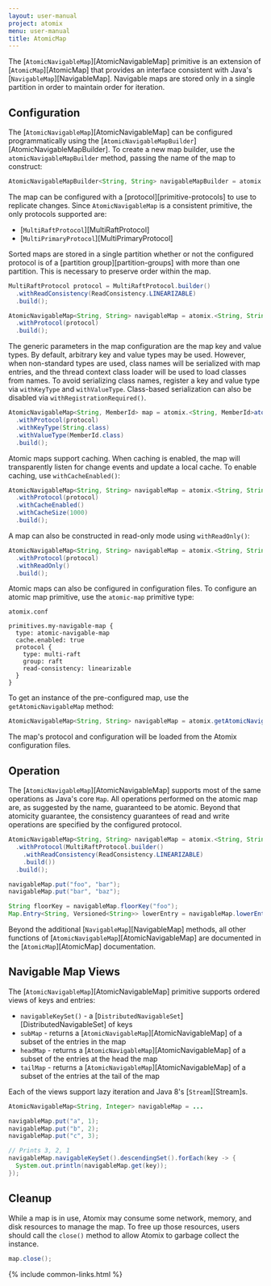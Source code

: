 ```yaml
---
layout: user-manual
project: atomix
menu: user-manual
title: AtomicMap
---
```


The [`AtomicNavigableMap`][AtomicNavigableMap] primitive is an extension of [`AtomicMap`][AtomicMap] that provides an interface consistent with Java's [`NavigableMap`][NavigableMap]. Navigable maps are stored only in a single partition in order to maintain order for iteration.

## Configuration

The [`AtomicNavigableMap`][AtomicNavigableMap] can be configured programmatically using the [`AtomicNavigableMapBuilder`][AtomicNavigableMapBuilder]. To create a new map builder, use the `atomicNavigableMapBuilder` method, passing the name of the map to construct:

```java
AtomicNavigableMapBuilder<String, String> navigableMapBuilder = atomix.<String, String>atomicNavigableMapBuilder("my-navigable-map");
```

The map can be configured with a [protocol][primitive-protocols] to use to replicate changes. Since `AtomicNavigableMap` is a consistent primitive, the only protocols supported are:
* [`MultiRaftProtocol`][MultiRaftProtocol]
* [`MultiPrimaryProtocol`][MultiPrimaryProtocol]

Sorted maps are stored in a single partition whether or not the configured protocol is of a [partition group][partition-groups] with more than one partition. This is necessary to preserve order within the map.

```java
MultiRaftProtocol protocol = MultiRaftProtocol.builder()
  .withReadConsistency(ReadConsistency.LINEARIZABLE)
  .build();

AtomicNavigableMap<String, String> navigableMap = atomix.<String, String>atomicNavigableMapBuilder("my-navigable-map")
  .withProtocol(protocol)
  .build();
```

The generic parameters in the map configuration are the map key and value types. By default, arbitrary key and value types may be used. However, when non-standard types are used, class names will be serialized with map entries, and the thread context class loader will be used to load classes from names. To avoid serializing class names, register a key and value type via `withKeyType` and `withValueType`. Class-based serialization can also be disabled via `withRegistrationRequired()`.

```java
AtomicNavigableMap<String, MemberId> map = atomix.<String, MemberId>atomicNavigableMapBuilder("my-navigable-map")
  .withProtocol(protocol)
  .withKeyType(String.class)
  .withValueType(MemberId.class)
  .build();
```

Atomic maps support caching. When caching is enabled, the map will transparently listen for change events and update a local cache. To enable caching, use `withCacheEnabled()`:

```java
AtomicNavigableMap<String, String> navigableMap = atomix.<String, String>atomicNavigableMapBuilder("my-navigable-map")
  .withProtocol(protocol)
  .withCacheEnabled()
  .withCacheSize(1000)
  .build();
```

A map can also be constructed in read-only mode using `withReadOnly()`:

```java
AtomicNavigableMap<String, String> navigableMap = atomix.<String, String>atomicNavigableMapBuilder("my-navigable-map")
  .withProtocol(protocol)
  .withReadOnly()
  .build();
```

Atomic maps can also be configured in configuration files. To configure an atomic map primitive, use the `atomic-map` primitive type:

`atomix.conf`

```hocon
primitives.my-navigable-map {
  type: atomic-navigable-map
  cache.enabled: true
  protocol {
    type: multi-raft
    group: raft
    read-consistency: linearizable
  }
}
```

To get an instance of the pre-configured map, use the `getAtomicNavigableMap` method:

```java
AtomicNavigableMap<String, String> navigableMap = atomix.getAtomicNavigableMap("my-navigable-map");
```

The map's protocol and configuration will be loaded from the Atomix configuration files.

## Operation

The [`AtomicNavigableMap`][AtomicNavigableMap] supports most of the same operations as Java's core `Map`. All operations performed on the atomic map are, as suggested by the name, guaranteed to be atomic. Beyond that atomicity guarantee, the consistency guarantees of read and write operations are specified by the configured protocol.

```java
AtomicNavigableMap<String, String> navigableMap = atomix.<String, String>atomicNavigableMapBuilder("my-navigable-map")
  .withProtocol(MultiRaftProtocol.builder()
    .withReadConsistency(ReadConsistency.LINEARIZABLE)
    .build())
  .build();

navigableMap.put("foo", "bar");
navigableMap.put("bar", "baz");

String floorKey = navigableMap.floorKey("foo");
Map.Entry<String, Versioned<String>> lowerEntry = navigableMap.lowerEntry("foo");
```

Beyond the additional [`NavigableMap`][NavigableMap] methods, all other functions of [`AtomicNavigableMap`][AtomicNavigableMap] are documented in the [`AtomicMap`][AtomicMap] documentation.

## Navigable Map Views

The [`AtomicNavigableMap`][AtomicNavigableMap] primitive supports ordered views of keys and entries:
* `navigableKeySet()` - a [`DistributedNavigableSet`][DistributedNavigableSet] of keys
* `subMap` - returns a [`AtomicNavigableMap`][AtomicNavigableMap] of a subset of the entries in the map
* `headMap` - returns a [`AtomicNavigableMap`][AtomicNavigableMap] of a subset of the entries at the head the map
* `tailMap` - returns a [`AtomicNavigableMap`][AtomicNavigableMap] of a subset of the entries at the tail of the map

Each of the views support lazy iteration and Java 8's [`Stream`][Stream]s.

```java
AtomicNavigableMap<String, Integer> navigableMap = ...

navigableMap.put("a", 1);
navigableMap.put("b", 2);
navigableMap.put("c", 3);

// Prints 3, 2, 1
navigableMap.navigableKeySet().descendingSet().forEach(key -> {
  System.out.println(navigableMap.get(key));
});
```

## Cleanup

While a map is in use, Atomix may consume some network, memory, and disk resources to manage the map. To free up those resources, users should call the `close()` method to allow Atomix to garbage collect the instance.

```java
map.close();
```

{% include common-links.html %}
